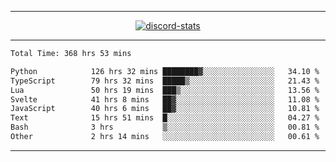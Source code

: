 <a href="https://www.github.com/ripavoid" target="_blank" rel="noreferrer">

-------

<div align='center'>
    <a href='https://discordapp.com/users/825178146797518881'>
        <img align='center' alt='discord-stats' src='https://api.discord-status.me/825178146797518881?nitro&boost=4&gradient=%231e0b1a%2C%23000000%2C%23000000%2C%23160316'></img>
    </a>
</div>

-------

<!--START_SECTION:waka-->

```txt
Total Time: 368 hrs 53 mins

Python            126 hrs 32 mins ████████▓░░░░░░░░░░░░░░░░   34.10 %
TypeScript        79 hrs 32 mins  █████▒░░░░░░░░░░░░░░░░░░░   21.43 %
Lua               50 hrs 19 mins  ███▒░░░░░░░░░░░░░░░░░░░░░   13.56 %
Svelte            41 hrs 8 mins   ██▓░░░░░░░░░░░░░░░░░░░░░░   11.08 %
JavaScript        40 hrs 6 mins   ██▓░░░░░░░░░░░░░░░░░░░░░░   10.81 %
Text              15 hrs 51 mins  █░░░░░░░░░░░░░░░░░░░░░░░░   04.27 %
Bash              3 hrs           ▒░░░░░░░░░░░░░░░░░░░░░░░░   00.81 %
Other             2 hrs 14 mins   ░░░░░░░░░░░░░░░░░░░░░░░░░   00.61 %
```

<!--END_SECTION:waka-->

-------
